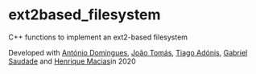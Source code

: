 # ext2based_filesystem
C++ functions to implement an ext2-based filesystem

Developed with [António Domingues](https://github.com/antonioccdomingues), [João Tomás](https://github.com/jtsimoes), [Tiago Adónis](https://github.com/tiagoadonis), [Gabriel Saudade](https://github.com/SAUDADE1994) and [Henrique Macias](https://github.com/elMacias)in 2020
